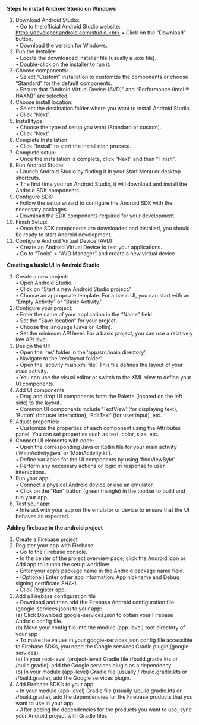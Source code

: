  **Steps to install Android Studio on Windows**

1. Download Android Studio:<br>
• Go to the official Android Studio website: https://developer.android.com/studio.<br>
• Click on the ”Download” button.<br>
• Download the version for Windows.<br>
2. Run the installer:<br>
• Locate the downloaded installer file (usually a .exe file).<br>
• Double-click on the installer to run it.<br>
3. Choose components:<br>
• Select “Custom” installation to customize the components or choose “Standard” for the
default components.<br>
• Ensure that “Android Virtual Device (AVD)” and “Performance (Intel ® HAXM)” are
selected.<br>
4. Choose install location:<br>
• Select the destination folder where you want to install Android Studio.<br>
• Click “Next”.<br>
5. Install type:<br>
• Choose the type of setup you want (Standard or custom).<br>
• Click “Next”.<br>
6. Complete Installation:<br>
• Click “Install” to start the installation process.<br>
7. Complete setup:<br>
• Once the installation is complete, click “Next” and then “Finish”.<br>
8. Run Android Studio:<br>
• Launch Android Studio by finding it in your Start Menu or desktop shortcuts.<br>
• The first time you run Android Studio, it will download and install the Android SDK
components.<br>
9. Configure SDK:<br>
• Follow the setup wizard to configure the Android SDK with the necessary packages.<br>
• Download the SDK components required for your development.<br>
10. Finish Setup:<br>
• Once the SDK components are downloaded and installed, you should be ready to start
Android development.<br>
11. Configure Android Virtual Device (AVD):<br>
• Create an Android Virtual Device to test your applications.<br>
• Go to “Tools” > “AVD Manager” and create a new virtual device<br>


**Creating a basic UI in Android Studio**

1. Create a new project:<br>
• Open Android Studio.<br>
• Click on “Start a new Android Studio project.”<br>
• Choose an appropriate template. For a basic UI, you can start with an “Empty Activity”
or “Basic Activity.”<br>
2. Configure your project:<br>
• Enter the name of your application in the “Name” field.<br>
• Set the “Save location” for your project.<br>
• Choose the language (Java or Kotlin).<br>
• Set the minimum API level. For a basic project, you can use a relatively low API level.<br>
3. Design the UI:<br>
• Open the ‘res’ folder in the ‘app/src/main directory’.<br>
• Navigate to the ‘res/layout folder’.<br>
• Open the ‘activity main.xml file’. This file defines the layout of your main activity.<br>
• You can use the visual editor or switch to the XML view to define your UI components.<br>
4. Add UI components:<br>
• Drag and drop UI components from the Palette (located on the left side) to the layout.<br>
• Common UI components include ‘TextView’ (for displaying text), ‘Button’ (for user
interaction), ‘EditText’ (for user input), etc.<br>
5. Adjust properties:<br>
• Customize the properties of each component using the Attributes panel. You can set
properties such as text, color, size, etc.<br>
6. Connect UI elements with code:<br>
• Open the corresponding Java or Kotlin file for your main activity (‘MainActivity.java’
or ‘MainActivity.kt’).<br>
• Define variables for the UI components by using ‘findViewById’.<br>
• Perform any necessary actions or logic in response to user interactions.<br>
7. Run your app:<br>
• Connect a physical Android device or use an emulator.<br>
• Click on the ”Run” button (green triangle) in the toolbar to build and run your app.<br>
8. Test your app:<br>
• Interact with your app on the emulator or device to ensure that the UI behaves as
expected.<br>


**Adding firebase to the android project**
1. Create a Firebase project<br>
2. Register your app with Firebase<br>
• Go to the Firebase console.<br>
• In the center of the project overview page, click the Android icon or Add app to launch
the setup workflow.<br>
• Enter your app’s package name in the Android package name field.<br>
• (Optional) Enter other app information: App nickname and Debug signing certificate
SHA-1.<br>
• Click Register app.<br>
3. Add a Firebase configuration file<br>
• Download and then add the Firebase Android configuration file (google-services.json) to
your app:<br>
(a) Click Download google-services.json to obtain your Firebase Android config file.<br>
(b) Move your config file into the module (app-level) root directory of your app<br>
• To make the values in your google-services.json config file accessible to Firebase SDKs,
you need the Google services Gradle plugin (google-services).<br>
(a) In your root-level (project-level) Gradle file (<project>/build.gradle.kts or
<project>/build.gradle), add the Google services plugin as a dependency<br>
(b) In your module (app-level) Gradle file (usually <project>/<app-module>
/build.gradle.kts or <project>/<app-module>/build.gradle), add the Google
services plugin.<br>
4. Add Firebase SDK’s to your app<br>
• In your module (app-level) Gradle file (usually <project>/<app-module>/build.gradle.kts
or <project>/<app-module>/build.gradle), add the dependencies for the Firebase
products that you want to use in your app.<br>
• After adding the dependencies for the products you want to use, sync your Android
project with Gradle files.<br>






